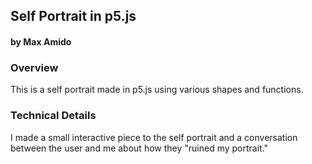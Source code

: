 ## Self Portrait in p5.js
#### by Max Amido



### Overview
This is a self portrait made in p5.js using various shapes and functions.


### Technical Details

I made a small interactive piece to the self portrait and a conversation between the user and me about how they "ruined my portrait."
